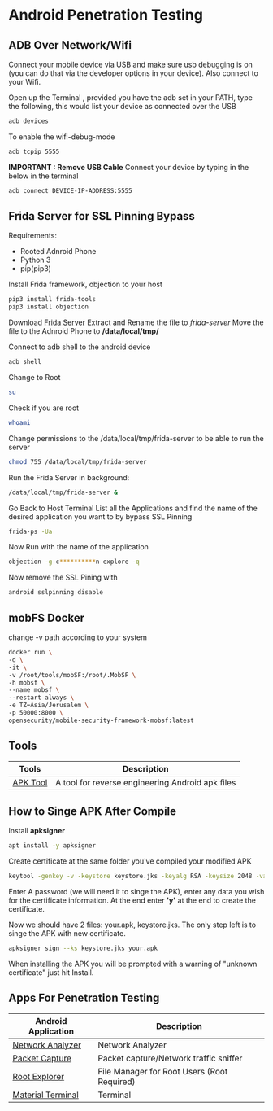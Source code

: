 # Android Penetration Testing

## ADB Over Network/Wifi

Connect your mobile device via USB and make sure usb debugging is on (you can do that via the developer options in your device). Also connect to your Wifi.

Open up the Terminal , provided you have the adb set in your PATH, type the following, this would list your device as connected over the USB

```bash
adb devices
```

To enable the wifi-debug-mode

```bash
adb tcpip 5555
```

**IMPORTANT : Remove USB Cable**
Connect your device by typing in the below in the terminal

```bash
adb connect DEVICE-IP-ADDRESS:5555

```

## Frida Server for SSL Pinning Bypass

Requirements:

- Rooted Adnroid Phone
- Python 3
- pip(pip3)

Install Frida framework, objection to your host

```bash
pip3 install frida-tools
pip3 install objection
```

Download [Frida Server](https://github.com/frida/frida/releases)
Extract and Rename the file to _frida-server_
Move the file to the Adnroid Phone to **/data/local/tmp/**

Connect to adb shell to the android device

```bash
adb shell
```

Change to Root

```bash
su
```

Check if you are root

```bash
whoami
```

Change permissions to the /data/local/tmp/frida-server to be able to run the server

```bash
chmod 755 /data/local/tmp/frida-server
```

Run the Frida Server in background:

```bash
/data/local/tmp/frida-server &
```

Go Back to Host Terminal
List all the Applications and find the name of the desired application you want to by bypass SSL Pinning

```bash
frida-ps -Ua
```

Now Run with the name of the application

```bash
objection -g c**********n explore -q
```

Now remove the SSL Pining with

```bash
android sslpinning disable
```

## mobFS Docker

change -v path according to your system

```bash
docker run \
-d \
-it \
-v /root/tools/mobSF:/root/.MobSF \
-h mobsf \
--name mobsf \
--restart always \
-e TZ=Asia/Jerusalem \
-p 50000:8000 \
opensecurity/mobile-security-framework-mobsf:latest
```

## Tools

| Tools                                              | Description                                      |
| -------------------------------------------------- | ------------------------------------------------ |
| [APK Tool](https://ibotpeaches.github.io/Apktool/) | A tool for reverse engineering Android apk files |

## How to Singe APK After Compile

Install __apksigner__

```bash
apt install -y apksigner
```

Create certificate at the same folder you've compiled your modified APK

```bash
keytool -genkey -v -keystore keystore.jks -keyalg RSA -keysize 2048 -validity 10000
```

Enter A password (we will need it to singe the APK), enter any data you wish for the certificate information. At the end enter __'y'__ at the end to create the certificate.

Now we should have 2 files: your.apk, keystore.jks. The only step left is to singe the APK with new certificate.

```bash
apksigner sign --ks keystore.jks your.apk
```

When installing the APK you will be prompted with a warning of "unknown certificate" just hit Install.

## Apps For Penetration Testing

| Android Application                                                                                                                                | Description                                 |
|----------------------------------------------------------------------------------------------------------------------------------------------------|---------------------------------------------|
| [Network Analyzer](https://play.google.com/store/apps/details?id=net.techet.netanalyzerlite.an)                                                    | Network Analyzer                            |
| [Packet Capture](https://www.apkmirror.com/apk/grey-shirts/packet-capture/packet-capture-1-4-7-release/packet-capture-1-4-7-android-apk-download/) | Packet capture/Network traffic sniffer      |
| [Root Explorer](https://play.google.com/store/apps/details?id=com.speedsoftware.rootexplorer)                                                      | File Manager for Root Users (Root Required) |
| [Material Terminal](https://play.google.com/store/apps/details?id=yarolegovich.materialterminal&hl=en)                                             | Terminal                                    |
